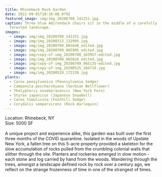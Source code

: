 ```yaml
---
title: Rhinebeck Rock Garden
date: 2022-09-01T18:16:08.079Z
featured_image: img/img_20200708_141251.jpg
caption: Three blue Adirondack chairs sit in the middle of a carefully designed
  forested landscape.
images:
  - image: img/img_20200708_141251.jpg
  - image: img/img_20200313_132905.jpg
  - image: img/img_20200709_065648_edited.jpg
  - image: img/img_20200709_065905_edited.jpg
  - image: img/copy-of-img_20200708_163957-edited.jpg
  - image: img/img_20200709_065816_edited.jpg
  - image: img/copy-of-img_20200709_065135-edited.jpg
  - image: img/copy-of-img_20200525_184719.jpg
  - image: img/img_20200528_172238.jpg
plants:
  - Carex pensylvanica (Pennsylvania Sedge)
  - Campanula poscharskyana (Serbian Bellflower)
  - Thelypteris noveboracensis (New York Fern)
  - Styrax japonicus (Japanese Snowbell)
  - Carex tumulicola (Foothill Sedge)
  - Corydalis sempervirens (Rock Harlequin)
---
```

L﻿ocation: Rhinebeck, NY\
S﻿ize: 5000 SF\
\
A unique project and experience alike, this garden was built over the first three months of the COVID quarantine. Isolated in the woods of Upstate New York, a fallen tree on this 5-acre property provided a skeleton for the slow accumulation of rocks pulled from the crumbling colonial walls that slither through the site. Planters and rockeries emerged in slow motion - each stone and log carried by hand from the woods. Wandering through the trees, amongst a landscape defined rock by rock over a century ago, we reflect on the strange frozenness of time in one of the strangest of times.